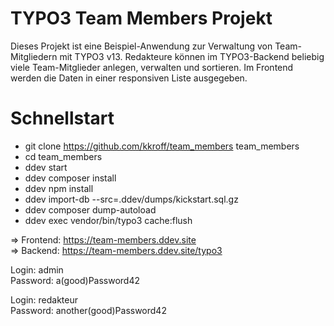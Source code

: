 # TYPO3 Team Members Projekt

Dieses Projekt ist eine Beispiel-Anwendung zur Verwaltung von Team-Mitgliedern mit TYPO3 v13.
Redakteure können im TYPO3-Backend beliebig viele Team-Mitglieder anlegen, verwalten und sortieren.
Im Frontend werden die Daten in einer responsiven Liste ausgegeben.

# Schnellstart

- git clone https://github.com/kkroff/team_members team_members
- cd team_members
- ddev start
- ddev composer install
- ddev npm install
- ddev import-db --src=.ddev/dumps/kickstart.sql.gz
- ddev composer dump-autoload 
- ddev exec vendor/bin/typo3 cache:flush

=> Frontend: https://team-members.ddev.site  
=> Backend: https://team-members.ddev.site/typo3  

Login: admin  
Password: a(good)Password42  

Login: redakteur  
Password: another(good)Password42  
